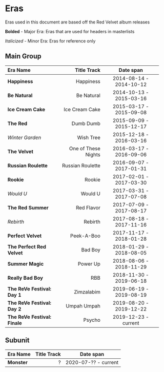 # Eras

Eras used in this document are based off the Red Velvet album releases

**Bolded** - Major Era: Eras that are used for headers in masterlists

_Italicized_ - Minor Era: Eras for reference only

## Main Group
| Era Name                      |     Title Track     |        Date span        |
|:------------------------------|--------------------:|:-----------------------:|
| **Happiness**                 |      Happiness      | 2014-08-14 - 2014-10-12 |
| **Be Natural**                |     Be Natural      | 2014-10-13 - 2015-03-16 |
| **Ice Cream Cake**            |   Ice Cream Cake    | 2015-03-17 - 2015-09-08 |
| **The Red**                   |      Dumb Dumb      | 2015-09-09 - 2015-12-17 |
| _Winter Garden_               |      Wish Tree      | 2015-12-18 - 2016-03-16 |
| **The Velvet**                | One of These Nights | 2016-03-17 - 2016-09-06 |
| **Russian Roulette**          |  Russian Roulette   | 2016-09-07 - 2017-01-31 |
| **Rookie**                    |       Rookie        | 2017-02-01 - 2017-03-30 |
| _Would U_                     |       Would U       | 2017-03-31 - 2017-07-08 |
| **The Red Summer**            |     Red Flavor      | 2017-07-09 - 2017-08-17 |
| _Rebirth_                     |       Rebirth       | 2017-08-18 - 2017-11-16 |
| **Perfect Velvet**            |     Peek-A-Boo      | 2017-11-17 - 2018-01-28 |
| **The Perfect Red Velvet**    |       Bad Boy       | 2018-01-29 - 2018-08-05 |
| **Summer Magic**              |      Power Up       | 2018-08-06 - 2018-11-29 |
| **Really Bad Boy**            |         RBB         | 2018-11-30 - 2019-06-18 |
| **The ReVe Festival: Day 1**  |     Zimzalabim      | 2019-06-19 - 2019-08-19 |
| **The ReVe Festival: Day 2**  |     Umpah Umpah     | 2019-08-20 - 2019-12-22 |
| **The ReVe Festival: Finale** |       Psycho        |  2019-12-23 - current   |

## Subunit

| Era Name    | Title Track |      Date span       |
|:------------|------------:|:--------------------:|
| **Monster** |           ? | 2020-07-?? - current |